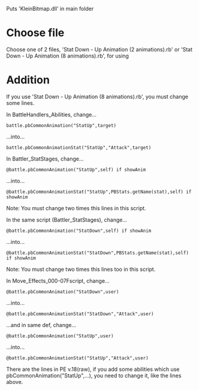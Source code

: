 Puts 'KleinBitmap.dll' in main folder



# Choose file 

Choose one of 2 files, 'Stat Down - Up Animation (2 animations).rb' or 'Stat Down - Up Animation (8 animations).rb', for using



# Addition 

If you use 'Stat Down - Up Animation (8 animations).rb', you must change some lines.



In BattleHandlers_Abilities, change...

	battle.pbCommonAnimation("StatUp",target)

...into...

	battle.pbCommonAnimationStat("StatUp","Attack",target)

In Battler_StatStages, change...

	@battle.pbCommonAnimation("StatUp",self) if showAnim

...into...

	@battle.pbCommonAnimationStat("StatUp",PBStats.getName(stat),self) if showAnim



Note: You must change two times this lines in this script.



In the same script (Battler_StatStages), change...

	@battle.pbCommonAnimation("StatDown",self) if showAnim

...into...

	@battle.pbCommonAnimationStat("StatDown",PBStats.getName(stat),self) if showAnim



Note: You must change two times this lines too in this script.



In Move_Effects_000-07Fscript, change...

	@battle.pbCommonAnimation("StatDown",user)

...into...

	@battle.pbCommonAnimationStat("StatDown","Attack",user)

...and in same def, change...

	@battle.pbCommonAnimation("StatUp",user)

...into...

	@battle.pbCommonAnimationStat("StatUp","Attack",user)



There are the lines in PE v.18(raw), if you add some abilities which use pbCommonAnimation("StatUp",...), you need to change it, like the lines above.